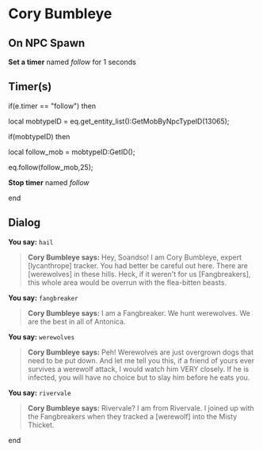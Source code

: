 # Cory Bumbleye
## On NPC Spawn

**Set a timer** named *follow* for 1 seconds
## Timer(s)

if(e.timer == "follow") then


local mobtypeID =  eq.get_entity_list():GetMobByNpcTypeID(13065);





if(mobtypeID) then



local follow_mob = mobtypeID:GetID();



eq.follow(follow_mob,25);



**Stop timer** named *follow*

end


## Dialog

**You say:** `hail`



>**Cory Bumbleye says:** Hey, Soandso!  I am Cory Bumbleye, expert [lycanthrope] tracker.  You had better be careful out here.  There are [werewolves] in these hills.  Heck, if it weren't for us [Fangbreakers], this whole area would be overrun with the flea-bitten beasts.

**You say:** `fangbreaker`



>**Cory Bumbleye says:** I am a Fangbreaker.  We hunt werewolves.  We are the best in all of Antonica.

**You say:** `werewolves`



>**Cory Bumbleye says:** Peh!  Werewolves are just overgrown dogs that need to be put down.  And let me tell you this, if a friend of yours ever survives a werewolf attack, I would watch him VERY closely.  If he is infected, you will have no choice but to slay him before he eats you.

**You say:** `rivervale`



>**Cory Bumbleye says:** Rivervale?  I am from Rivervale.  I joined up with the Fangbreakers when they tracked a [werewolf] into the Misty Thicket.

end
